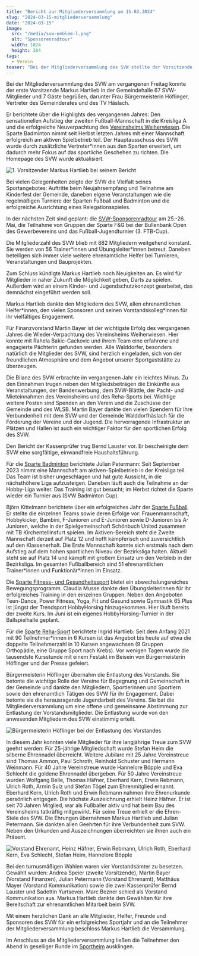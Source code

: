 ```yaml
---
title: "Bericht zur Mitgliederversammlung am 15.03.2024"
slug: "2024-03-15-mitgliederversammlung"
date: "2024-03-15"
image:
  src: "/media/svw-emblem-l.png"
  alt: "Sponsorenradtour"
  width: 1024
  height: 384
tags:
  - Verein
teaser: "Bei der Mitgliederversammlung des SVW stellte der Vorsitzende Markus Hartlieb die Höhepunkte des Jahres und neue Angebote wie Darts und ein Kinder- und Jugendschutzkonzept vor. Neben der Mitgliederstatistik, den Finanzen und zahlreichen Ehrungen wurde auch Einblick in zukünftige Ereignisse gegeben."
---
```

Bei der Mitgliederversammlung des SVW am vergangenen Freitag konnte der erste Vorsitzende Markus Hartlieb in der Gemeindehalle 67 SVW-Mitglieder und 7 Gäste begrüßen, darunter Frau Bürgermeisterin Höflinger, Vertreter des Gemeinderates und des TV Häslach.

Er berichtete über die Highlights des vergangenen Jahres: Den sensationellen Aufstieg der zweiten Fußball-Mannschaft in die Kreisliga A und die erfolgreiche Neuverpachtung des [Vereinsheims Weiherwiesen](/verein/sportgaststaette). Die Sparte Badminton nimmt seit Herbst letzten Jahres mit einer Mannschaft erfolgreich am aktiven Spielbetrieb teil. Der Hauptausschuss des SVW wurde durch zusätzliche Vertreter\*innen aus den Sparten erweitert, um dadurch mehr Fokus auf das sportliche Geschehen zu richten. Die Homepage des SVW wurde aktualisiert.

![1. Vorsitzender Markus Hartlieb bei seinem Bericht](/media/2024/2024-03-15-mitgliederversammlung-1.jpg)

Bei vielen Gelegenheiten zeigte der SVW die Vielfalt seines Sportangebotes: Auftritte beim Neujahrsempfang und Teilnahme am Kinderfest der Gemeinde, daneben eigene Veranstaltungen wie die regelmäßigen Turniere der Sparten Fußball und Badminton und die erfolgreiche Ausrichtung eines Relegationsspieles.

In der nächsten Zeit sind geplant: die [SVW-Sponsorenradtour](/event/2024-05-25-sponsorenradtour) am 25.-26. Mai, die Teilnahme von Gruppen der Sparte F&G bei der Bullenbank Open des Gewerbevereins und das Fußball-Jugendturnier (3. FTB-Cup).

Die Mitgliederzahl des SVW blieb mit 882 Mitgliedern weitgehend konstant. Sie werden von 56 Trainer\*innen und Übungsleiter\*innen betreut. Daneben beteiligen sich immer viele weitere ehrenamtliche Helfer bei Turnieren, Veranstaltungen und Bauprojekten.

Zum Schluss kündigte Markus Hartlieb noch Neuigkeiten an. Es wird für Mitglieder in naher Zukunft die Möglichkeit geben, Darts zu spielen. Außerdem wird an einem Kinder- und Jugendschutzkonzept gearbeitet, das demnächst eingeführt werden soll.

Markus Hartlieb dankte den Mitgliedern des SVW, allen ehrenamtlichen Helfer\*innen, den vielen Sponsoren und seinen Vorstandskolleg\*innen für ihr vielfältiges Engagement.

Für Finanzvorstand Martin Bayer ist der wichtigste Erfolg des vergangenen Jahres die Wieder-Verpachtung des Vereinsheims Weiherwiesen. Hier konnte mit Rahela Bakic-Cackovic und ihrem Team eine erfahrene und engagierte Pächterin gefunden werden. Alle Walddorfer, besonders natürlich die Mitglieder des SVW, sind herzlich eingeladen, sich von der freundlichen Atmosphäre und dem Angebot unserer Sportgaststätte zu überzeugen.

Die Bilanz des SVW erbrachte im vergangenen Jahr ein leichtes Minus. Zu den Einnahmen trugen neben den Mitgliedsbeiträgen die Einkünfte aus Veranstaltungen, der Bandenwerbung, dem SVW-Blättle, der Pacht- und Mieteinnahmen des Vereinsheims und des Reha-Sports bei. Wichtige weitere Posten sind Spenden an den Verein und die Zuschüsse der Gemeinde und des WLSB. Martin Bayer dankte den vielen Spendern für Ihre Verbundenheit mit dem SVW und der Gemeinde Walddorfhäslach für die Förderung der Vereine und der Jugend. Die hervorragende Infrastruktur an Plätzen und Hallen ist auch ein wichtiger Faktor für den sportlichen Erfolg des SVW.

Den Bericht der Kassenprüfer trug Bernd Lauster vor. Er bescheinigte dem SVW eine sorgfältige, einwandfreie Haushaltsführung.

Für die [Sparte Badminton](/badminton) berichtete Julian Petermann: Seit September 2023 nimmt eine Mannschaft am aktiven-Spielbetrieb in der Kreisliga teil. Das Team ist bisher ungeschlagen und hat gute Aussicht, in die nächsthöhere Liga aufzusteigen. Daneben läuft auch die Teilnahme an der Hobby-Liga weiter. Das Training ist gut besucht; im Herbst richtet die Sparte wieder ein Turnier aus (SVW Badminton Cup).

Björn Kittelmann berichtete über ein erfolgreiches Jahr der [Sparte Fußball](/fussball). Er stellte die einzelnen Teams sowie deren Erfolge vor: Frauenmannschaft, Hobbykicker, Bambini, F-Junioren und E-Junioren sowie D-Junioren bis A-Junioren, welche in der Spielgemeinschaft Schönbuch United zusammen mit TB Kirchentellinsfurt spielen. Im Aktiven-Bereich steht die Zweite Mannschaft derzeit auf Platz 12 und hofft kämpferisch und zuversichtlich auf den Klassenerhalt. Die Erste Mannschaft konnte sich erstmals nach dem Aufstieg auf dem hohen sportlichen Niveau der Bezirksliga halten. Aktuell steht sie auf Platz 14 und kämpft mit großem Einsatz um den Verbleib in der Bezirksliga. Im gesamten Fußballbereich sind 51 ehrenamtlichen Trainer\*innen und Funktionär\*innen im Einsatz.

Die [Sparte Fitness- und Gesundheitssport](/fitness-und-gesundheitssport) bietet ein abwechslungsreiches Bewegungsprogramm. Claudia Musse dankte den Übungsleiterinnen für ihr erfolgreiches Training in den einzelnen Gruppen. Neben den Angeboten Teen-Dance, Power Fitness, Yoga, Fit und Gesund sowie Gymnastik 65 Plus ist jüngst der Trendsport HobbyHorsing hinzugekommen. Hier läuft bereits der zweite Kurs. Im Juni ist ein eigenes HobbyHorsing-Turnier in der Ballspielhalle geplant.

Für die [Sparte Reha-Sport](/rehasport) berichtete Ingrid Hartlieb: Seit dem Anfang 2021 mit 90 Teilnehmer\*innen in 6 Kursen ist das Angebot bis heute auf etwa die doppelte Teilnehmerzahl in 10 Kursen angewachsen (9 Gruppen Orthopädie, eine Gruppe Sport nach Krebs). Vor wenigen Tagen wurde die tausendste Kursstunde mit einem Festakt im Beisein von Bürgermeisterin Höflinger und der Presse gefeiert.

Bürgermeisterin Höflinger übernahm die Entlastung des Vorstands. Sie betonte die wichtige Rolle der Vereine für Begegnung und Gemeinschaft in der Gemeinde und dankte den Mitgliedern, Sportlerinnen und Sportlern sowie den ehrenamtlich Tätigen des SVW für ihr Engagement. Dabei betonte sie die herausragende Jugendarbeit des Vereins. Sie bat die Mitgliederversammlung um eine offene und gemeinsame Abstimmung zur Entlastung der Vorstandsmitglieder. Die Entlastung wurde von den anwesenden Mitgliedern des SVW einstimmig erteilt.

![Bürgermeisterin Höflinger bei der Entlastung des Vorstandes](/media/2024/2024-03-15-mitgliederversammlung-2.jpg)

In diesem Jahr konnten viele Mitglieder für ihre langjährige Treue zum SVW geehrt werden: Für 25-jährige Mitgliedschaft wurde Stefan Heim die silberne Ehrennadel überreicht. Weitere Jubilare mit 25 Jahre Vereinstreue sind Thomas Ammon, Paul Schroth, Reinhold Schuster und Hermann Weinmann. Für 40 Jahre Vereinstreue wurde Hannelore Böpple und Eva Schlecht die goldene Ehrennadel übergeben. Für 50 Jahre Vereinstreue wurden Wolfgang Belle, Thomas Häfner, Eberhard Kern, Erwin Rebmann, Ulrich Roth, Armin Sulz und Stefan Tögel zum Ehrenmitglied ernannt. Eberhard Kern, Ulrich Roth und Erwin Rebmann nahmen ihre Ehrenurkunde persönlich entgegen. Die höchste Auszeichnung erhielt Heinz Häfner. Er ist seit 70 Jahren Mitglied, war als Fußballer aktiv und hat beim Bau des Vereinsheims tatkräftig mitgewirkt. Für seine Treue erhielt er die Ehren-Stele des SVW. Die Ehrungen übernahmen Markus Hartlieb und Julian Petermann. Sie dankten allen Geehrten für ihre Verbundenheit zum SVW. Neben den Urkunden und Auszeichnungen überreichten sie ihnen auch ein Präsent.

![Vorstand Ehrenamt, Heinz Häfner, Erwin Rebmann, Ulrich Roth, Eberhard Kern, Eva Schlecht, Stefan Heim, Hannelore Böpple](/media/2024/2024-03-15-mitgliederversammlung-3.jpg)

Bei den turnusmäßigen Wahlen waren vier Vorstandsämter zu besetzen. Gewählt wurden: Andrea Speier (zweite Vorsitzende), Martin Bayer (Vorstand Finanzen), Julian Petermann (Vorstand Ehrenamt), Matthäus Mayer (Vorstand Kommunikation) sowie die zwei Kassenprüfer Bernd Lauster und Sadettin Yurtseven. Marc Bezner schied als Vorstand Kommunikation aus. Markus Hartlieb dankte den Gewählten für ihre Bereitschaft zur ehrenamtlichen Mitarbeit beim SVW.

Mit einem herzlichen Dank an alle Mitglieder, Helfer, Freunde und Sponsoren des SVW für ein erfolgreiches Sportjahr und an die Teilnehmer der Mitgliederversammlung beschloss Markus Hartlieb die Versammlung.

Im Anschluss an die Mitgliederversammlung ließen die Teilnehmer den Abend in geselliger Runde im [Sportheim](/verein/sportgaststaette) ausklingen.
